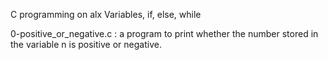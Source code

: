 C programming on alx Variables, if, else, while

0-positive_or_negative.c : a program to print whether the number stored in the variable n is positive or negative.